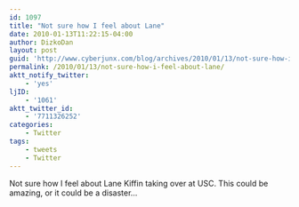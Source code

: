 ```yaml
---
id: 1097
title: "Not sure how I feel about Lane"
date: 2010-01-13T11:22:15-04:00
author: DizkoDan
layout: post
guid: 'http://www.cyberjunx.com/blog/archives/2010/01/13/not-sure-how-i-feel-about-lane/'
permalink: /2010/01/13/not-sure-how-i-feel-about-lane/
aktt_notify_twitter:
    - 'yes'
ljID:
    - '1061'
aktt_twitter_id:
    - '7711326252'
categories:
    - Twitter
tags:
    - tweets
    - Twitter
---
```


Not sure how I feel about Lane Kiffin taking over at USC. This could be amazing, or it could be a disaster…